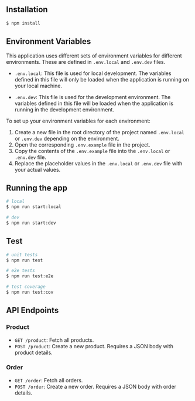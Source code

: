 ## Installation

```bash
$ npm install
```

## Environment Variables

This application uses different sets of environment variables for different environments. These are defined in `.env.local` and `.env.dev` files.

- `.env.local`: This file is used for local development. The variables defined in this file will only be loaded when the application is running on your local machine.

- `.env.dev`: This file is used for the development environment. The variables defined in this file will be loaded when the application is running in the development environment.

To set up your environment variables for each environment:

1. Create a new file in the root directory of the project named `.env.local` or `.env.dev` depending on the environment.
2. Open the corresponding `.env.example` file in the project.
3. Copy the contents of the `.env.example` file into the `.env.local` or `.env.dev` file.
4. Replace the placeholder values in the `.env.local` or `.env.dev` file with your actual values.

## Running the app

```bash
# local
$ npm run start:local

# dev
$ npm run start:dev

```

## Test

```bash
# unit tests
$ npm run test

# e2e tests
$ npm run test:e2e

# test coverage
$ npm run test:cov
```

## API Endpoints

### Product

- `GET /product`: Fetch all products.
- `POST /product`: Create a new product. Requires a JSON body with product details.

### Order

- `GET /order`: Fetch all orders.
- `POST /order`: Create a new order. Requires a JSON body with order details.
